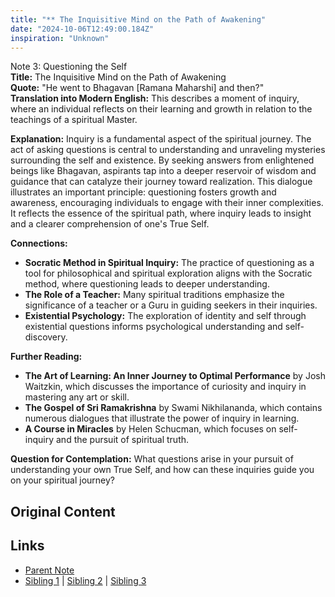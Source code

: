 ```yaml
---
title: "** The Inquisitive Mind on the Path of Awakening"
date: "2024-10-06T12:49:00.184Z"
inspiration: "Unknown"
---
```



Note 3: Questioning the Self  
**Title:** The Inquisitive Mind on the Path of Awakening  
**Quote:** "He went to Bhagavan [Ramana Maharshi] and then?"  
**Translation into Modern English:** This describes a moment of inquiry, where an individual reflects on their learning and growth in relation to the teachings of a spiritual Master.  

**Explanation:** Inquiry is a fundamental aspect of the spiritual journey. The act of asking questions is central to understanding and unraveling mysteries surrounding the self and existence. By seeking answers from enlightened beings like Bhagavan, aspirants tap into a deeper reservoir of wisdom and guidance that can catalyze their journey toward realization. This dialogue illustrates an important principle: questioning fosters growth and awareness, encouraging individuals to engage with their inner complexities. It reflects the essence of the spiritual path, where inquiry leads to insight and a clearer comprehension of one's True Self.  

**Connections:**  
- **Socratic Method in Spiritual Inquiry:** The practice of questioning as a tool for philosophical and spiritual exploration aligns with the Socratic method, where questioning leads to deeper understanding.  
- **The Role of a Teacher:** Many spiritual traditions emphasize the significance of a teacher or a Guru in guiding seekers in their inquiries.  
- **Existential Psychology:** The exploration of identity and self through existential questions informs psychological understanding and self-discovery.  

**Further Reading:**  
- **The Art of Learning: An Inner Journey to Optimal Performance** by Josh Waitzkin, which discusses the importance of curiosity and inquiry in mastering any art or skill.  
- **The Gospel of Sri Ramakrishna** by Swami Nikhilananda, which contains numerous dialogues that illustrate the power of inquiry in learning.  
- **A Course in Miracles** by Helen Schucman, which focuses on self-inquiry and the pursuit of spiritual truth.  

**Question for Contemplation:** What questions arise in your pursuit of understanding your own True Self, and how can these inquiries guide you on your spiritual journey?  



## Original Content



## Links

- [Parent Note](/parent-note.md)
- [Sibling 1](/zettel1.md) | [Sibling 2](/zettel2.md) | [Sibling 3](/zettel3.md)

